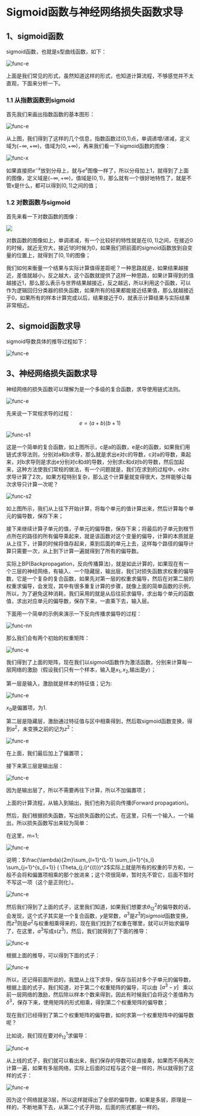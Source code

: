 # Sigmoid函数与神经网络损失函数求导


## 1、sigmoid函数
sigmoid函数，也就是s型曲线函数，如下： 

![func-e](sig_images/math-1.png)

  上面是我们常见的形式，虽然知道这样的形式，也知道计算流程，不够感觉并不太直观，下面来分析一下。



### 1.1 从指数函数到sigmoid

   首先我们来画出指数函数的基本图形：

![func-e](sig_images/func-e.png)  

   从上图，我们得到了这样的几个信息，指数函数过(0,1)点，单调递增/递减，定义域为$(-\infty,+\infty)$，值域为$(0,+\infty)$，再来我们看一下sigmoid函数的图像：

![func-x](sig_images/func-x.png)

   如果直接把$e^{-x}$放到分母上，就与$e^{x}$图像一样了，所以分母加上1，就得到了上面的图像，定义域是$(-\infty,+\infty)$，值域是$(0,1)$，那么就有一个很好地特性了，就是不管$x$是什么，都可以得到$(0,1)$之间的值；

### 1.2 对数函数与sigmoid

   首先来看一下对数函数的图像：

![](sig_images/func-l.png)        

   对数函数的图像如上，单调递减，有一个比较好的特性就是在$(0,1)$之间，在接近0的时候，就近无穷大，接近1的时候为0，如果我们把前面的sigmoid函数放到自变量的位置上，就得到了$(0,1)$的图像；

   我们如何来衡量一个结果与实际计算值得差距呢？一种思路就是，如果结果越接近，差值就越小，反之越大，这个函数就提供了这样一种思路，如果计算得到的值越接近1，那么那么表示与世界结果越接近，反之越远，所以利用这个函数，可以作为逻辑回归分类器的损失函数，如果所有的结果都能接近结果值，那么就越接近于0，如果所有的样本计算完成以后，结果接近于0，就表示计算结果与实际结果非常相近。

## 2、sigmoid函数求导

sigmoid导数具体的推导过程如下：

![func-e](sig_images/math-2.png)

## 3、神经网络损失函数求导

神经网络的损失函数可以理解为是一个多级的复合函数，求导使用链式法则。

![func-e](sig_images/math-3.png)

 先来说一下常规求导的过程：
$$
e = (a+b)(b+1)
$$


![func-s1](sig_images/func-s1.png)

   这是一个简单的复合函数，如上图所示，c是a的函数，e是c的函数，如果我们用链式求导法则，分别对a和b求导，那么就是求出e对c的导数，c对a的导数，乘起来，对b求导则是求出e分别对c和d的导数，分别求c和d对b的导数，然后加起来，这种方法使我们常规的做法，有一个问题就是，我们在求到的过程中，e对c求导计算了2次，如果方程特别复杂，那么这个计算量就变得很大，怎样能够让每次求导只计算一次呢？

![func-s2](sig_images/func-s2.png)

   如上图所示，我们从上往下开始计算，将每个单元的值计算出来，然后计算每个单元的偏导数，保存下来；

   接下来继续计算子单元的值，子单元的偏导数，保存下来；将最后的子单元到根节点所在的路径的所有偏导乘起来，就是该函数对这个变量的偏导，计算的本质就是从上往下，计算的时候将值存起来，乘到后面的单元上去，这样每个路径的偏导计算只需要一次，从上到下计算一遍就得到了所有的偏导数。

   实际上BP(Backpropagation，反向传播算法)，就是如此计算的，如果现在有一个三层的神经网络，有输入、一个隐藏层，输出层，我们对损失函数求权重的偏导数，它是一个复杂的复合函数，如果先对第一层的权重求偏导，然后在对第二层的权重求偏导，会发现，其中有很多重复计算的步骤，就像上面的简单函数的示例，所以，为了避免这种消耗，我们采用的就是从后往前求偏导，求出每个单元的函数值，求出对应单元的偏导数，保存下来，一直乘下去，输入层。

   下面用一个简单的示例来演示一下反向传播求偏导的过程：  

![func-nn](sig_images/func-nn.png)

那么我们会有两个初始的权重矩阵：

![func-e](sig_images/math-4.png)

 我们得到了上面的矩阵，现在我们以$sigmoid$函数作为激活函数，分别来计算每一层网络的激励（假设我们只有一个样本，输入是$x_1,x_2,$输出是$y$）；

第一层是输入，激励就是样本的特征值；记为:

![func-e](sig_images/math-5.png)

$x_0$是偏置项，为1.

第二层是隐藏层，激励通过特征值与区中相乘得到，然后取sigmoid函数变换，得到$a^2$，未变换之前的记为$z^2$：

 ![func-e](sig_images/math-6.png)

在上面，我们最后加上了偏置项；

接下来第三层是输出层：

![func-e](sig_images/math-7.png)

因为是输出层了，所以不需要再往下计算，所以不加偏置项；

   上面的计算流程，从输入到输出，我们也称为前向传播(Forward propagation)。

   然后，我们根据损失函数，写出损失函数的公式，在这里，只有一个输入，一个输出，所以损失函数写出来较为简单：

在这里，m=1;

![func-e](sig_images/math-8.png)

说明：$\frac{\lambda}{2m}\sum_{l=1}^{L-1} \sum_{i=1}^{s_l} \sum_{j=1}^{s_{l+1}} ( \Theta_{j,i}^{(l)})^2$实际上就是所有的权重的平方和，一般不会将和偏置项相乘的那个放进来；这个项很简单，暂时先不管它，后面不暂时不写这一项（这个是正则化）。

![func-e](sig_images/math-9.png)

然后我们得到了上面的式子，这里我们知道，如果我们想要求$\theta^2_{12}$的偏导数的话，会发现，这个式子其实是一个复合函数，$y$是常数，$a^3$是$z^3$的$sigmoid$函数变换，而$z^3$则是$a^2$与权重相乘得来的，现在我们找到了权重在哪里，就可以开始求偏导了，在这里，$a^3$写成$s(z^3)$，然后，我们就得到了下面的推导：

![func-e](sig_images/math-10.png)

 根据上面的推导，可以得到下面的式子：

![func-e](sig_images/math-11.png)

所以，还记得前面所说的，我盟从上往下求导，保存当前对多个子单元的偏导数，根据上面的式子，我们知道，对于第二个权重矩阵的偏导，可以由` `$\left[  a^3 -y  \right]$ ` `乘以前一层网络的激励，然后除以样本个数来得到，因此有时候我们会将这个差值称为$\delta^3$，保存下来，使用矩阵的形式相乘，得到第二个权重矩阵的偏导数；

   现在我们已经得到了第二个权重矩阵的偏导数，如何求第一个权重矩阵中的偏导数呢？

比如说，我们现在要对$\theta^1_{12}$求偏导：

![func-e](sig_images/math-12.png)

从上线的式子，我们就可以看出来，我们保存的导数可以直接乘，如果而不用再次计算一遍，如果有多层网络，实际上后面的过程与这个是一样的，所以就得到了这样的式子：

![func-e](sig_images/math-13.png)

因为这个网络就是3层，所以这样就得出了全部的偏导数，如果是多层，原理是一样的，不断地乘下去，从第二个式子开始，后面的形式都是一样的。


